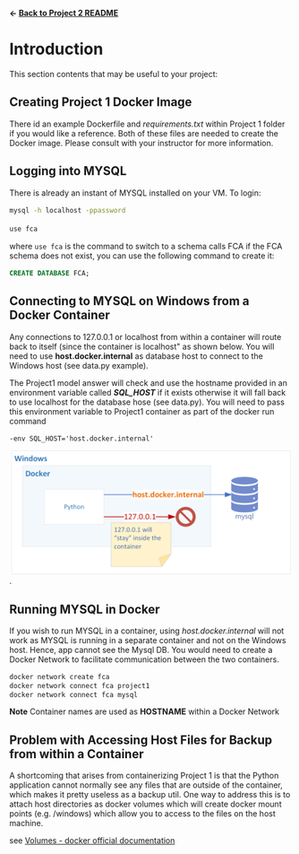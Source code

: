 **&larr; [Back to Project 2 README](../README.md)**

# Introduction

This section contents that may be useful to your project:

## Creating Project 1 Docker Image

There id an example Dockerfile and _requirements.txt_ within Project 1 folder if you would like a reference.  Both of these files are needed to create the Docker image.  Please consult with your instructor for more information.  

## Logging into MYSQL

There is already an instant of MYSQL installed on your VM.  To login:

```bash
mysql -h localhost -ppassword

use fca
```
 
where ```use fca``` is the command to switch to a schema calls FCA 
if the FCA schema does not exist, you can use the following command to create it:
```sql
CREATE DATABASE FCA;
```   

## Connecting to MYSQL on Windows from a Docker Container

Any connections to 127.0.0.1 or localhost from within a container will route back to itself (since the container is localhost" as shown below.  You will need to use **host.docker.internal** as database host to connect to the Windows host (see data.py example).

The Project1 model answer will check and use the hostname provided in an environment variable called _**SQL_HOST**_ if it exists otherwise it will fall back to use localhost for the database hose (see data.py).  You will need to pass this environment variable to Project1 container as part of the docker run command

```
-env SQL_HOST='host.docker.internal'
```

![](./images/docker-local-routing.png).

## Running MYSQL in Docker
If you wish to run MYSQL in a container, using _host.docker.internal_ will not work as MYSQL is running in a separate container and not on the Windows host.  Hence, app cannot see the Mysql DB.  You would need to create a Docker Network to facilitate communication between the two containers.

```
docker network create fca
docker network connect fca project1
docker network connect fca mysql
```

**Note** Container names are used as **HOSTNAME** within a Docker Network

## Problem with Accessing Host Files for Backup from within a Container
A shortcoming that arises from containerizing Project 1 is that the Python application cannot normally see any files that are outside of the container, which makes it pretty useless as a backup util.  One way to address this is to attach host directories as docker volumes which will create docker mount points (e.g. /windows) which allow you to access to the files on the host machine.

see [Volumes - docker official documentation](https://docs.docker.com/storage/volumes/)
